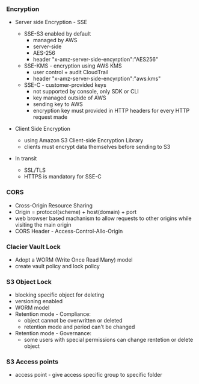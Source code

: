 ### Encryption
* Server side Encryption - SSE
  * SSE-S3 enabled by default
    * managed by AWS
    * server-side
    * AES-256
    * header "x-amz-server-side-encyrption":"AES256" 
  * SSE-KMS - encryption using AWS KMS
    * user control + audit CloudTrail 
    * header "x-amz-server-side-encyrption":"aws:kms" 
  * SSE-C - customer-provided keys
    * not supported by console, only SDK or CLI
    * key managed outside of AWS
    * sending key to AWS
    * encryption key must provided in HTTP headers for every HTTP request made 
* Client Side Encryption
  * using Amazon S3 Client-side Encryption Library        
  * clients must encrypt data themselves before sending to S3

* In transit
  * SSL/TLS
  * HTTPS is mandatory for SSE-C   

### CORS
* Cross-Origin Resource Sharing 
* Origin = protocol(scheme) + host(domain) + port
* web browser based machanism to allow requests to other origins while visiting the main origin
* CORS Header - Access-Control-Allo-Origin

### Clacier Vault Lock
* Adopt a WORM (Write Once Read Many) model 
* create vault policy and lock policy

### S3 Object Lock
* blocking specific object for deleting
* versioning enabled
* WORM model
* Retention mode - Compliance:
  * object cannot be overwritten or deleted
  * retention mode and period can't be changed  
* Retention mode - Governance:
  * some users with special permissions can change rentetion or delete object

### S3 Access points
* access point - give access specific group to specific folder
